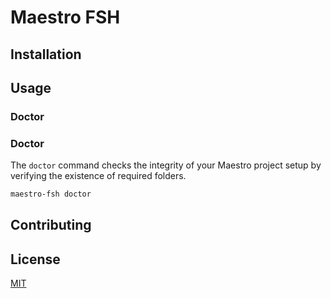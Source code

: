 # Maestro FSH

## Installation

## Usage

### Doctor

### Doctor

The `doctor` command checks the integrity of your Maestro project setup by verifying the existence of required folders.

```bash
maestro-fsh doctor
```

## Contributing

## License

[MIT](https://choosealicense.com/licenses/mit/)
